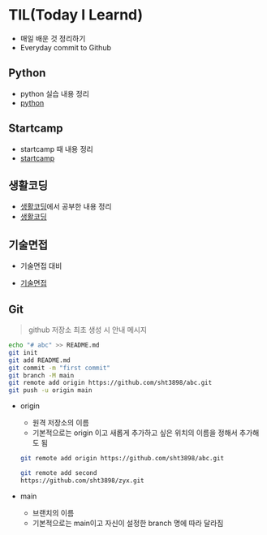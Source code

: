 # TIL(Today I Learnd)

* 매일 배운 것 정리하기
* Everyday commit to Github



## Python

* python 실습 내용 정리
* [python](./python)  



## Startcamp

* startcamp 때 내용 정리
* [startcamp](./startcamp)

## 생활코딩

* [생활코딩](https://opentutorials.org/course/1)에서 공부한 내용 정리
* [생활코딩](./생활코딩)



## 기술면접

* 기술면접 대비

* [기술면접](./기술면접)  





## Git

> github 저장소 최초 생성 시 안내 메시지

```bash
echo "# abc" >> README.md
git init
git add README.md
git commit -m "first commit"
git branch -M main
git remote add origin https://github.com/sht3898/abc.git
git push -u origin main
```

* origin

  * 원격 저장소의 이름
  * 기본적으로는 origin 이고 새롭게 추가하고 싶은 위치의 이름을 정해서 추가해도 됨

  ```bash
  git remote add origin https://github.com/sht3898/abc.git
  
  git remote add second
  https://github.com/sht3898/zyx.git
  ```

* main
  * 브랜치의 이름
  * 기본적으로는 main이고 자신이 설정한 branch 명에 따라 달라짐

